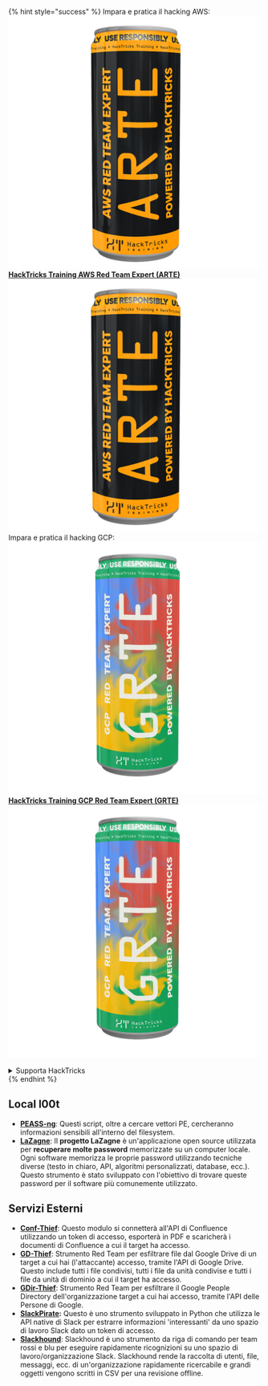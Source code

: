{% hint style="success" %}
Impara e pratica il hacking AWS:<img src="/.gitbook/assets/arte.png" alt="" data-size="line">[**HackTricks Training AWS Red Team Expert (ARTE)**](https://training.hacktricks.xyz/courses/arte)<img src="/.gitbook/assets/arte.png" alt="" data-size="line">\
Impara e pratica il hacking GCP: <img src="/.gitbook/assets/grte.png" alt="" data-size="line">[**HackTricks Training GCP Red Team Expert (GRTE)**<img src="/.gitbook/assets/grte.png" alt="" data-size="line">](https://training.hacktricks.xyz/courses/grte)

<details>

<summary>Supporta HackTricks</summary>

* Controlla i [**piani di abbonamento**](https://github.com/sponsors/carlospolop)!
* **Unisciti al** 💬 [**gruppo Discord**](https://discord.gg/hRep4RUj7f) o al [**gruppo telegram**](https://t.me/peass) o **seguici** su **Twitter** 🐦 [**@hacktricks\_live**](https://twitter.com/hacktricks\_live)**.**
* **Condividi trucchi di hacking inviando PR ai** [**HackTricks**](https://github.com/carlospolop/hacktricks) e [**HackTricks Cloud**](https://github.com/carlospolop/hacktricks-cloud) repos su github.

</details>
{% endhint %}


## **Local l00t**

* [**PEASS-ng**](https://github.com/carlospolop/PEASS-ng): Questi script, oltre a cercare vettori PE, cercheranno informazioni sensibili all'interno del filesystem.
* [**LaZagne**](https://github.com/AlessandroZ/LaZagne): Il **progetto LaZagne** è un'applicazione open source utilizzata per **recuperare molte password** memorizzate su un computer locale. Ogni software memorizza le proprie password utilizzando tecniche diverse (testo in chiaro, API, algoritmi personalizzati, database, ecc.). Questo strumento è stato sviluppato con l'obiettivo di trovare queste password per il software più comunemente utilizzato.

## **Servizi Esterni**

* [**Conf-Thief**](https://github.com/antman1p/Conf-Thief): Questo modulo si connetterà all'API di Confluence utilizzando un token di accesso, esporterà in PDF e scaricherà i documenti di Confluence a cui il target ha accesso.
* [**GD-Thief**](https://github.com/antman1p/GD-Thief): Strumento Red Team per esfiltrare file dal Google Drive di un target a cui hai (l'attaccante) accesso, tramite l'API di Google Drive. Questo include tutti i file condivisi, tutti i file da unità condivise e tutti i file da unità di dominio a cui il target ha accesso.
* [**GDir-Thief**](https://github.com/antman1p/GDir-Thief): Strumento Red Team per esfiltrare il Google People Directory dell'organizzazione target a cui hai accesso, tramite l'API delle Persone di Google.
* [**SlackPirate**](https://github.com/emtunc/SlackPirate)**:** Questo è uno strumento sviluppato in Python che utilizza le API native di Slack per estrarre informazioni 'interessanti' da uno spazio di lavoro Slack dato un token di accesso.
*   [**Slackhound**](https://github.com/BojackThePillager/Slackhound): Slackhound è uno strumento da riga di comando per team rossi e blu per eseguire rapidamente ricognizioni su uno spazio di lavoro/organizzazione Slack. Slackhound rende la raccolta di utenti, file, messaggi, ecc. di un'organizzazione rapidamente ricercabile e grandi oggetti vengono scritti in CSV per una revisione offline.
